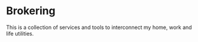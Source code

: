 # Brokering

This is a collection of services and tools to interconnect my home, work and life utilities.

